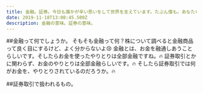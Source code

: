 ```yaml
---
title: 金融。証券。今日も誰かが辛い思いをして世界を支えています。たぶん僕も。あなたも。
date: 2019-11-18T13:08:45.500Z
description: 金融の意味。証券の意味。
---
```

##金融って何でしょうか。
そもそも金融って何？株について調べると金融商品って良く目にするけど、よく分からないよ😢
金融とは、お金を融通しあうことらしいです。そしたらお金を使ったやりとりは全部金融ですね。🔥
証券取引とかに関わらず、お金のやりとりは全部金融らしいです。🔥
そしたら証券取引では何がお金を、やりとりされているのだろうか。🔥

##証券取引で扱われるもの。
